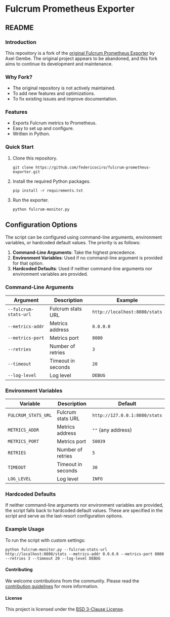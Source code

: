 # Fulcrum Prometheus Exporter

## README 

### Introduction
This repository is a fork of the [original Fulcrum Prometheus Exporter](https://github.com/EchterAgo/fulcrum-prometheus-exporter) by Axel Gembe. The original project appears to be abandoned, and this fork aims to continue its development and maintenance.

### Why Fork?
- The original repository is not actively maintained.
- To add new features and optimizations.
- To fix existing issues and improve documentation.

### Features
- Exports Fulcrum metrics to Prometheus.
- Easy to set up and configure.
- Written in Python.

### Quick Start
1. Clone this repository.
   ```
   git clone https://github.com/federicociro/fulcrum-prometheus-exporter.git
   ```
2. Install the required Python packages.
   ```
   pip install -r requirements.txt
   ```
3. Run the exporter.
   ```
   python fulcrum-monitor.py
   ```

## Configuration Options

The script can be configured using command-line arguments, environment variables, or hardcoded default values. The priority is as follows:

1. **Command-Line Arguments**: Take the highest precedence.
2. **Environment Variables**: Used if no command-line argument is provided for that option.
3. **Hardcoded Defaults**: Used if neither command-line arguments nor environment variables are provided.

### Command-Line Arguments

| Argument                | Description                  | Example                       |
|-------------------------|------------------------------|-------------------------------|
| `--fulcrum-stats-url`   | Fulcrum stats URL            | `http://localhost:8080/stats` |
| `--metrics-addr`        | Metrics address              | `0.0.0.0`                     |
| `--metrics-port`        | Metrics port                 | `8080`                        |
| `--retries`             | Number of retries            | `3`                           |
| `--timeout`             | Timeout in seconds           | `20`                          |
| `--log-level`           | Log level                    | `DEBUG`                       |

### Environment Variables

| Variable                 | Description                  | Default                       |
|--------------------------|------------------------------|-------------------------------|
| `FULCRUM_STATS_URL`      | Fulcrum stats URL            | `http://127.0.0.1:8080/stats` |
| `METRICS_ADDR`           | Metrics address              | `""` (any address)            |
| `METRICS_PORT`           | Metrics port                 | `50039`                       |
| `RETRIES`                | Number of retries            | `5`                           |
| `TIMEOUT`                | Timeout in seconds           | `30`                          |
| `LOG_LEVEL`              | Log level                    | `INFO`                        |

### Hardcoded Defaults

If neither command-line arguments nor environment variables are provided, the script falls back to hardcoded default values. These are specified in the script and serve as the last-resort configuration options.

### Example Usage

To run the script with custom settings:

```
python fulcrum-monitor.py --fulcrum-stats-url http://localhost:8080/stats --metrics-addr 0.0.0.0 --metrics-port 8080 --retries 3 --timeout 20 --log-level DEBUG
```


#### Contributing
We welcome contributions from the community. Please read the [contribution guidelines](CONTRIBUTING.md) for more information.

#### License
This project is licensed under the [BSD 3-Clause License](https://github.com/federicociro/fulcrum-prometheus-exporter/blob/master/LICENSE).
